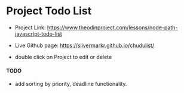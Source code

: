 # Project Todo List

- Project Link: https://www.theodinproject.com/lessons/node-path-javascript-todo-list

- Live Github page: https://slivermarkr.github.io/chudulist/

- double click on Project to edit or delete

#### TODO

- add sorting by priority, deadline functionality.
